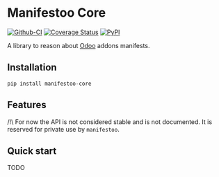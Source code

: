 # Manifestoo Core

[![Github-CI][github-ci]][github-link]
[![Coverage Status][codecov-badge]][codecov-link]
[![PyPI][pypi-badge]][pypi-link]

<!--- shortdesc-begin -->

A library to reason about [Odoo](https://odoo.com) addons manifests.

<!--- shortdesc-end -->

## Installation

<!--- install-begin -->

```console
pip install manifestoo-core
```

<!--- install-end -->

## Features

<!--- features-begin -->

/!\ For now the API is not considered stable and is not documented. It is reserved for
private use by `manifestoo`.

<!--- features-end -->

## Quick start

<!--- quickstart-begin -->

TODO

<!--- quickstart-end -->


[github-ci]: https://github.com/sbidoul/manifestoo-core/actions/workflows/ci.yml/badge.svg
[github-link]: https://github.com/sbidoul/manifestoo-core
[codecov-badge]: https://codecov.io/gh/sbidoul/manifestoo-core/branch/master/graph/badge.svg
[codecov-link]: https://codecov.io/gh/sbidoul/manifestoo-core
[pypi-badge]: https://img.shields.io/pypi/v/manifestoo-core.svg
[pypi-link]: https://pypi.org/project/manifestoo-core
